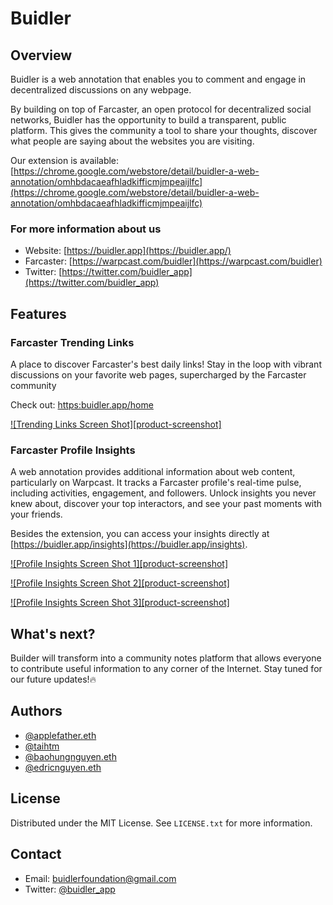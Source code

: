 # Buidler

## Overview
Buidler is a web annotation that enables you to comment and engage in decentralized discussions on any webpage.

By building on top of Farcaster, an open protocol for decentralized social networks, Buidler has the opportunity to build a transparent, public platform. This gives the community a tool to share your thoughts, discover what people are saying about the websites you are visiting.

Our extension is available:  [https://chrome.google.com/webstore/detail/buidler-a-web-annotation/omhbdacaeafhladkifficmjmpeaijlfc](https://chrome.google.com/webstore/detail/buidler-a-web-annotation/omhbdacaeafhladkifficmjmpeaijlfc)

### For more information about us
- Website:  [https://buidler.app](https://buidler.app/)
- Farcaster:  [https://warpcast.com/buidler](https://warpcast.com/buidler)
- Twitter:  [https://twitter.com/buidler_app](https://twitter.com/buidler_app)
## Features
### Farcaster Trending Links
A place to discover Farcaster's best daily links! Stay in the loop with vibrant discussions on your favorite web pages, supercharged by the Farcaster community

Check out: [https:buidler.app/home](https://buidler.app/home)

[![Trending Links Screen Shot][product-screenshot]](https://ipfs.backend.prop.house/ipfs/QmdWRhQxNUH4ySwtXCQcGNR6yLYnywwsJfyHEkiDD3rtyq)

### Farcaster Profile Insights
A web annotation provides additional information about web content, particularly on Warpcast. It tracks a Farcaster profile's real-time pulse, including activities, engagement, and followers. Unlock insights you never knew about, discover your top interactors, and see your past moments with your friends.

  

Besides the extension, you can access your insights directly at  [https://buidler.app/insights](https://buidler.app/insights).

[![Profile Insights Screen Shot 1][product-screenshot]](https://ipfs.backend.prop.house/ipfs/QmW9SsjwMVcP273o9ookVQKwUuFGCrAsZeccZiwDviXc2D)

[![Profile Insights Screen Shot 2][product-screenshot]](https://ipfs.backend.prop.house/ipfs/Qmf2sesyTPE7jWb66iHzY7CcRYWbMrkrmyDyugNhjV9sU3)

[![Profile Insights Screen Shot 3][product-screenshot]](https://ipfs.backend.prop.house/ipfs/QmQirq8MqfPZf9mMSbexygBb4KGRVXqDrPMkHbKk56XEMP)

## What's next?
Builder will transform into a community notes platform that allows everyone to contribute useful information to any corner of the Internet. Stay tuned for our future updates!🔥

## Authors
- [@applefather.eth](https://warpcast.com/applefather.eth)
- [@taihtm](https://warpcast.com/taihtm)
- [@baohungnguyen.eth](https://warpcast.com/baohungnguyen.eth)
- [@edricnguyen.eth](https://warpcast.com/edricnguyen.eth)

## License
Distributed under the MIT License. See `LICENSE.txt` for more information.

## Contact
-   Email: [buidlerfoundation@gmail.com](mailto:your.email@example.com)
-   Twitter: [@buidler_app](https://twitter.com/your_twitter_handle)
